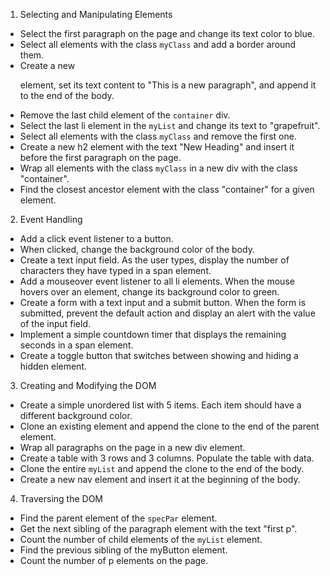 1. Selecting and Manipulating Elements

- Select the first paragraph on the page and change its text color to blue.
- Select all elements with the class `myClass` and add a border around them.
- Create a new <p> element, set its text content to "This is a new paragraph", and append it to the end of the body.
- Remove the last child element of the `container` div.
- Select the last li element in the `myList` and change its text to "grapefruit".
- Select all elements with the class `myClass` and remove the first one.
- Create a new h2 element with the text "New Heading" and insert it before the first paragraph on the page.
- Wrap all elements with the class `myClass` in a new div with the class "container".
- Find the closest ancestor element with the class "container" for a given element.

2. Event Handling

- Add a click event listener to a button. 
- When clicked, change the background color of the body.
- Create a text input field. As the user types, display the number of characters they have typed in a span element.
- Add a mouseover event listener to all li elements. When the mouse hovers over an element, change its background color to green.
- Create a form with a text input and a submit button. When the form is submitted, prevent the default action and display an alert with the value of the input field.
- Implement a simple countdown timer that displays the remaining seconds in a span element.
- Create a toggle button that switches between showing and hiding a hidden element.

3. Creating and Modifying the DOM

- Create a simple unordered list with 5 items. Each item should have a different background color.
- Clone an existing element and append the clone to the end of the parent element.
- Wrap all paragraphs on the page in a new div element.
- Create a table with 3 rows and 3 columns. Populate the table with data.
- Clone the entire `myList` and append the clone to the end of the body.
- Create a new nav element and insert it at the beginning of the body.

4. Traversing the DOM

- Find the parent element of the `specPar` element.
- Get the next sibling of the paragraph element with the text "first p".
- Count the number of child elements of the `myList` element.
- Find the previous sibling of the myButton element.
- Count the number of p elements on the page.